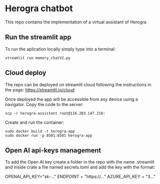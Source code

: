 # Herogra chatbot
This repo contains the implementation of a virtual assistant of Herogra

## Run the streamlit app

To run the aplication locally simply type into a terminal:

```
streamlit run memory_chatV2.py
```

## Cloud deploy
The repo can be deployed on streamlit cloud following the instructions in the page: https://streamlit.io/cloud

Once deployed the app will be accessible from any device using a navigator.
Copy the code to the server: 
```
scp -r herogra-assistant root@116.203.147.218:
```

Create and run the container:
```
sudo docker build -t herogra-app .
sudo docker run -p 8501:8501 herogra-app
```

## Open AI api-keys management
To add the Open AI key create a folder in the repo with the name .streamlit and inside crate a file named secrets.toml and add the key with the format:

OPENAI_API_KEY="sk-..."
ENDPOINT = "https://..."
AZURE_API_KEY = "3..."